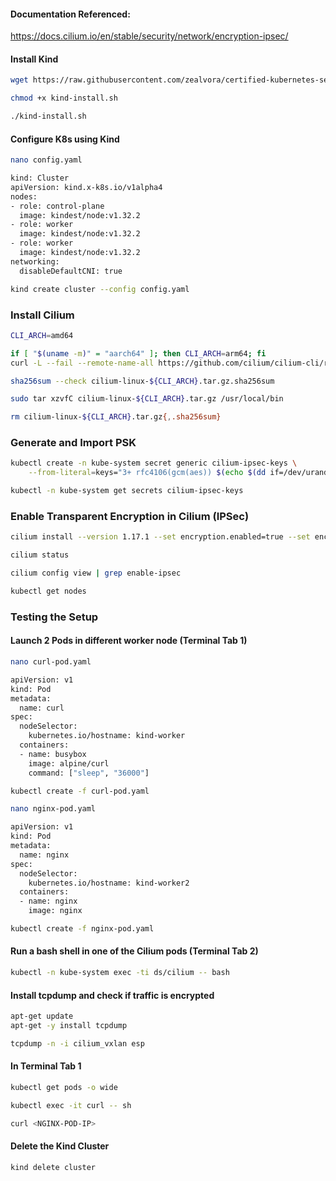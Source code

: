 #### Documentation Referenced:

https://docs.cilium.io/en/stable/security/network/encryption-ipsec/

#### Install Kind
```sh
wget https://raw.githubusercontent.com/zealvora/certified-kubernetes-security-specialist/refs/heads/main/domain-3-minimize-microservice-vulnerability/kind-install.sh

chmod +x kind-install.sh

./kind-install.sh
```
#### Configure K8s using Kind

```sh
nano config.yaml
```
```sh
kind: Cluster
apiVersion: kind.x-k8s.io/v1alpha4
nodes:
- role: control-plane
  image: kindest/node:v1.32.2
- role: worker
  image: kindest/node:v1.32.2
- role: worker
  image: kindest/node:v1.32.2
networking:
  disableDefaultCNI: true
```
```sh
kind create cluster --config config.yaml
```
### Install Cilium
```sh
CLI_ARCH=amd64

if [ "$(uname -m)" = "aarch64" ]; then CLI_ARCH=arm64; fi
curl -L --fail --remote-name-all https://github.com/cilium/cilium-cli/releases/download/v0.16.24/cilium-linux-${CLI_ARCH}.tar.gz{,.sha256sum}

sha256sum --check cilium-linux-${CLI_ARCH}.tar.gz.sha256sum

sudo tar xzvfC cilium-linux-${CLI_ARCH}.tar.gz /usr/local/bin

rm cilium-linux-${CLI_ARCH}.tar.gz{,.sha256sum}
```

### Generate and Import PSK

```sh
kubectl create -n kube-system secret generic cilium-ipsec-keys \
    --from-literal=keys="3+ rfc4106(gcm(aes)) $(echo $(dd if=/dev/urandom count=20 bs=1 2> /dev/null | xxd -p -c 64)) 128"

kubectl -n kube-system get secrets cilium-ipsec-keys
```

### Enable Transparent Encryption in Cilium (IPSec)
```sh
cilium install --version 1.17.1 --set encryption.enabled=true --set encryption.type=ipsec

cilium status

cilium config view | grep enable-ipsec

kubectl get nodes
```
### Testing the Setup

#### Launch 2 Pods in different worker node (Terminal Tab 1)

```sh
nano curl-pod.yaml
```
```sh
apiVersion: v1
kind: Pod
metadata:
  name: curl
spec:
  nodeSelector:
    kubernetes.io/hostname: kind-worker
  containers:
  - name: busybox
    image: alpine/curl
    command: ["sleep", "36000"]
```
```sh
kubectl create -f curl-pod.yaml
```
```sh
nano nginx-pod.yaml
```

```sh
apiVersion: v1
kind: Pod
metadata:
  name: nginx
spec:
  nodeSelector:
    kubernetes.io/hostname: kind-worker2
  containers:
  - name: nginx
    image: nginx
```

```sh
kubectl create -f nginx-pod.yaml
```

#### Run a bash shell in one of the Cilium pods (Terminal Tab 2)
```sh
kubectl -n kube-system exec -ti ds/cilium -- bash
```

#### Install tcpdump and check if traffic is encrypted 
```sh
apt-get update
apt-get -y install tcpdump
```

```sh
tcpdump -n -i cilium_vxlan esp
```

#### In Terminal Tab 1
```sh
kubectl get pods -o wide

kubectl exec -it curl -- sh

curl <NGINX-POD-IP>
```

#### Delete the Kind Cluster
```sh
kind delete cluster
```